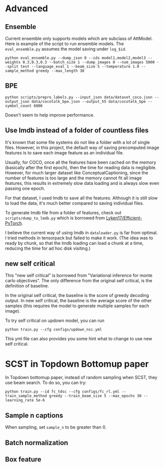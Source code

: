 # Advanced

## Ensemble

Current ensemble only supports models which are subclass of AttModel. Here is example of the script to run ensemble models. The `eval_ensemble.py` assumes the model saving under `log_$id`.

```
python eval_ensemble.py --dump_json 0 --ids model1,model2,model3 --weights 0.3,0.3,0.3 --batch_size 1 --dump_images 0 --num_images 5000 --split test --language_eval 1 --beam_size 5 --temperature 1.0 --sample_method greedy --max_length 30
```

## BPE

```
python scripts/prepro_labels.py --input_json data/dataset_coco.json --output_json data/cocotalk_bpe.json --output_h5 data/cocotalk_bpe --symbol_count 6000
```

Doesn't seem to help improve performance.

## Use lmdb instead of a folder of countless files

It's known that some file systems do not like a folder with a lot of single files. However, in this project, the default way of saving precomputed image features is to save each image feature as an individual file.

Usually, for COCO, once all the features have been cached on the memory (basically after the first epoch), then the time for reading data is negligible. However, for much larger dataset like ConceptualCaptioning, since the number of features is too large and the memory cannot fit all image features, this results in extremely slow data loading and is always slow even passing one epoch.

For that dataset, I used lmdb to save all the features. Although it is still slow to load the data, it's much better compared to saving individual files.

To generate lmdb file from a folder of features, check out `scripts/dump_to_lmdb.py` which is borrowed from [Lyken17/Efficient-PyTorch](https://github.com/Lyken17/Efficient-PyTorch/tools).

I believe the current way of using lmdb in `dataloader.py` is far from optimal. I tried methods in tensorpack but failed to make it work. (The idea was to ready by chunk, so that the lmdb loading can load a chunk at a time, reducing the time for ad hoc disk visiting.)

## new self critical

This "new self critical" is borrowed from "Variational inference for monte carlo objectives". The only difference from the original self critical, is the definition of baseline.

In the original self critical, the baseline is the score of greedy decoding output. In new self critical, the baseline is the average score of the other samples (this requires the model to generate multiple samples for each image).

To try self critical on updown model, you can run

`python train.py --cfg configs/updown_nsc.yml`

This yml file can also provides you some hint what to change to use new self critical.

# SCST in Topdown Bottomup paper

In Topdown bottomup paper, instead of random sampling when SCST, they use beam search. To do so, you can try:

`python train.py --id fc_tdsc --cfg configs/fc_rl.yml --train_sample_method greedy --train_beam_size 5 --max_epochs 30 --learning_rate 5e-6`

## Sample n captions

When sampling, set `sample_n` to be greater than 0. 

## Batch normalization

## Box feature